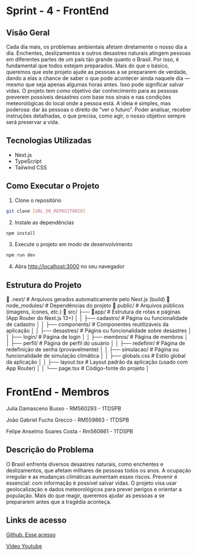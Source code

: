 # Sprint - 4 - FrontEnd

## Visão Geral

Cada dia mais, os problemas ambientais afetam diretamente o nosso dia a dia. Enchentes, deslizamentos e outros desastres naturais atingem pessoas em diferentes partes de um país tão grande quanto o Brasil. Por isso, é fundamental que todos estejam preparados.
Mais do que o básico, queremos que este projeto ajude as pessoas a se prepararem de verdade, dando a elas a chance de saber o que pode acontecer ainda naquele dia — mesmo que seja apenas algumas horas antes. Isso pode significar salvar vidas.
O projeto tem como objetivo dar conhecimento para as pessoas preverem possíveis desastres com base nos sinais e nas condições meteorológicas do local onde a pessoa está. A ideia é simples, mas poderosa: dar às pessoas o direito de “ver o futuro”.
Poder analisar, receber instruções detalhadas, o que precisa, como agir, o nosso objetivo sempre será preservar a vida. 


## Tecnologias Utilizadas
- Next.js
- TypeScript
- Tailwind CSS

## Como Executar o Projeto

1. Clone o repositório
```bash
git clone [URL_DO_REPOSITÓRIO]
```

2. Instale as dependências
```bash
npm install
```

3. Execute o projeto em modo de desenvolvimento
```bash
npm run dev
```

4. Abra [http://localhost:3000](http://localhost:3000) no seu navegador

## Estrutura do Projeto
📁 .next/                 # Arquivos gerados automaticamente pelo Next.js (build)
📁 node_modules/          # Dependências do projeto
📁 public/                # Arquivos públicos (imagens, ícones, etc.)
📁 src/
 ├── 📁app/                   # Estrutura de rotas e páginas (App Router do Next.js 13+)
│   │   ├── cadastro/          # Página ou funcionalidade de cadastro
│   │   ├── components/        # Componentes reutilizáveis da aplicação
│   │   ├── desastres/         # Página ou funcionalidade sobre desastres
│   │   ├── login/             # Página de login
│   │   ├── membros/           # Página de membros
│   │   ├── perfil/            # Página de perfil do usuário
│   │   ├── redefinir/         # Página de redefinição de senha (provavelmente)
│   │   ├── simulacao/         # Página ou funcionalidade de simulação climática
│   │   ├── globals.css        # Estilo global da aplicação
│   │   ├── layout.tsx         # Layout padrão da aplicação (usado com App Router)
│   │   └── page.tsx                        # Código-fonte do projeto
│


# FrontEnd - Membros
Julia Damasceno Busso - RM560293 - 1TDSPB

João Gabriel Fuchs Grecco - RM559863 - 1TDSPB

Felipe Anselmo Soares Costa - Rm560661 - 1TDSPB


## Descrição do Problema 
O Brasil enfrenta diversos desastres naturais, como enchentes e deslizamentos, que afetam milhares de pessoas todos os anos. A ocupação irregular e as mudanças climáticas aumentam esses riscos. Prevenir é essencial: com informação é possível salvar vidas. O projeto visa usar geolocalização e dados meteorológicos para prever perigos e orientar a população. Mais do que reagir, queremos ajudar as pessoas a se prepararem antes que a tragédia aconteça.

## Links de acesso

[Github. Esse acesso](https://github.com/juliabusso/GlobalSolutionClimaAI)

[Vídeo Youtube](https://youtu.be/ppPkpobGpvc)


